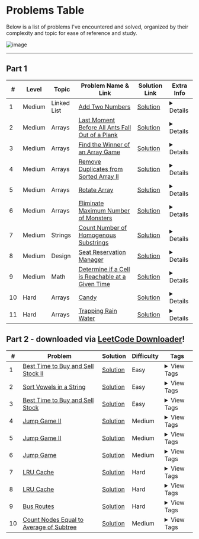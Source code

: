 # Problems Table

Below is a list of problems I've encountered and solved, organized by their complexity and topic for ease of reference and study.

![image](https://github.com/Dor-sketch/LeetCode-Solutions/assets/138825033/3215ba9c-d85f-4083-9763-c0e87b479f54)

---

## Part 1

| # | Level | Topic | Problem Name & Link | Solution Link | Extra Info |
|---|-------|-------|---------------------|---------------|------------|
| 1 | Medium | Linked List | [Add Two Numbers](https://leetcode.com/problems/add-two-numbers/) | [Solution](Medium/LinkedList/add-two-numbers_002.cpp) | <details><summary>Details</summary>Time Complexity: `O(max(m, n))` where `m` and `n` represent the lengths of the two non-empty linked lists.<br>Space Complexity: `O(max(m, n))` accounting for the new list.</details> |
| 2 | Medium | Arrays | [Last Moment Before All Ants Fall Out of a Plank](https://leetcode.com/problems/last-moment-before-all-ants-fall-out-of-a-plank/) | [Solution](Medium/Arrays/last-moment-before-all-ants-fall-out-of-a-plank_1503.cpp) | <details><summary>Details</summary>Time Complexity: `O(n)` - direct traversal.<br>Space Complexity: `O(1)` - no additional space utilized beyond variables.</details> |
| 3 | Medium | Arrays | [Find the Winner of an Array Game](https://leetcode.com/problems/find-the-winner-of-an-array-game/) | [Solution](Medium/Arrays/find-the-winner-of-an-array-game_1535.cpp) | <details><summary>Details</summary>Time Complexity: `O(n)` - a single traversal.<br>Space Complexity: `O(1)` - in-place with minimal variable usage.</details> |
| 4 | Medium | Arrays | [Remove Duplicates from Sorted Array II](https://leetcode.com/problems/remove-duplicates-from-sorted-array-ii/) | [Solution](Medium/Arrays/remove-duplicates-from-sorted-array-ii.cpp) | <details><summary>Details</summary>Time Complexity: Solution 1: `O(n log n)` - set operations are logarithmic. Solution 2: `O(n log n)` - due to binary search.<br>Space Complexity: Solution 1: `O(n)` - set holds unique elements. Solution 2: `O(1)` - constant space.</details> |
| 5 | Medium | Arrays | [Rotate Array](https://leetcode.com/problems/rotate-array/) | [Solution](Medium/Arrays/rotate-array.cpp) | <details><summary>Details</summary>Time Complexity: `O(n)` - leveraging the mod operation for rotation.<br>Space Complexity: `O(1)` - in-place using C++ algorithms.</details> |
| 6 | Medium | Arrays | [Eliminate Maximum Number of Monsters](https://leetcode.com/problems/eliminate-maximum-number-of-monsters/) | [Solution](Medium/Arrays/eliminate-maximum-number-of-monsters_1921.cpp) | <details><summary>Details</summary>Time Complexity: `O(n log n)` - sorting time.<br>Space Complexity: `O(1)` - in-place with transform operations.</details> |
| 7 | Medium | Strings | [Count Number of Homogenous Substrings](https://leetcode.com/problems/count-number-of-homogenous-substrings/) | [Solution](Medium/Strings/count-number-of-homogenous-substrings_1759.cpp) | <details><summary>Details</summary>Time Complexity: `O(n)` - Goes through each character of the string only once.<br>Space Complexity: `O(1)` - Fixed amount of space for variables and iterators.</details> |
| 8 | Medium | Design | [Seat Reservation Manager](https://leetcode.com/problems/seat-reservation-manager/) | [Solution](Medium/Design/seat-reservation-manager_1845.cpp) | <details><summary>Details</summary>Time Complexity: `O(n log n)` for setup, `O(log n)` for operations - due to priority queue management.<br>Space Complexity: `O(n)` - storage for seat management.</details> |
| 9 | Medium | Math | [Determine if a Cell is Reachable at a Given Time](https://leetcode.com/problems/determine-if-a-cell-is-reachable-with-exactly-k-jumps/) | [Solution](Medium/Math/determine-if-a-cell-is-reachable-with-exactly-k-jumps_1293.cpp) | <details><summary>Details</summary>Time Complexity: `O(1)` - Computation of Chebyshev distance and reachability check.<br>Space Complexity: `O(1)` - Constant space used for the calculation.</details> |
| 10 | Hard | Arrays | [Candy](https://leetcode.com/problems/candy/) | [Solution](Hard/Arrays/candy.cpp) | <details><summary>Details</summary>Time Complexity: `O(n)` - linear passes to distribute candies.<br>Space Complexity: `O(n)` - auxiliary space for left-to-right and right-to-left scans.</details> |
| 11 | Hard | Arrays | [Trapping Rain Water](https://leetcode.com/problems/trapping-rain-water/) | [Solution](Hard/Arrays/trapping-rain-water.cpp) | <details><summary>Details</summary>Time Complexity: `O(n)` - using the two-pointer technique.<br>Space Complexity: `O(1)` - constant space with pointers.</details> |

## Part 2 - downloaded via [LeetCode Downloader](download.py)!

| # | Problem | Solution | Difficulty | Tags |
| - | ------- | -------- | ---------- | ---- |
| 1 | [Best Time to Buy and Sell Stock II](https://leetcode.com/submissions/detail/1097876178/) | [Solution](Problems/Best_Time_to_Buy_and_Sell_Stock_II.cpp) | Easy | <details><summary>View Tags</summary>Arrays, Dynamic Programming</details> |
| 2 | [Sort Vowels in a String](https://leetcode.com/submissions/detail/1097813377/) | [Solution](Problems/Sort_Vowels_in_a_String.cpp) | Easy | <details><summary>View Tags</summary>String Manipulation</details> |
| 3 | [Best Time to Buy and Sell Stock](https://leetcode.com/submissions/detail/1096781122/) | [Solution](Problems/Best_Time_to_Buy_and_Sell_Stock.cpp) | Easy | <details><summary>View Tags</summary>Arrays, Dynamic Programming</details> |
| 4 | [Jump Game II](https://leetcode.com/submissions/detail/1098106616/) | [Solution](Problems/Jump_Game_II.cpp) | Medium | <details><summary>View Tags</summary>Dynamic Programming, Greedy, Arrays</details> |
| 5 | [Jump Game II](https://leetcode.com/submissions/detail/1098105174/) | [Solution](Problems/Jump_Game_II_1.cpp) | Medium | <details><summary>View Tags</summary>Dynamic Programming, Greedy, Arrays</details> |
| 6 | [Jump Game](https://leetcode.com/submissions/detail/1098073945/) | [Solution](Problems/Jump_Game.cpp) | Medium | <details><summary>View Tags</summary>Dynamic Programming, Greedy, Arrays</details> |
| 7 | [LRU Cache](https://leetcode.com/submissions/detail/1097928018/) | [Solution](Problems/LRU_Cache.cpp) | Hard | <details><summary>View Tags</summary>Design, Hash Table, Doubly-Linked List</details> |
| 8 | [LRU Cache](https://leetcode.com/submissions/detail/1097927495/) | [Solution](Problems/LRU_Cache_1.cpp) | Hard | <details><summary>View Tags</summary>Design, Hash Table, Doubly-Linked List</details> |
| 9 | [Bus Routes](https://leetcode.com/submissions/detail/1097114054/) | [Solution](Problems/Bus_Routes.cpp) | Hard | <details><summary>View Tags</summary>Graph, Breadth-First Search</details> |
| 10 | [Count Nodes Equal to Average of Subtree](https://leetcode.com/submissions/detail/1096795698/) | [Solution](Problems/Count_Nodes_Equal_to_Average_of_Subtree.cpp) | Medium | <details><summary>View Tags</summary>Tree, Depth-First Search</details> |
